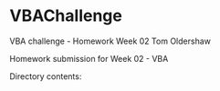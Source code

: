 # VBAChallenge
VBA challenge - Homework Week 02
Tom Oldershaw

Homework submission for Week 02 - VBA

Directory contents:
